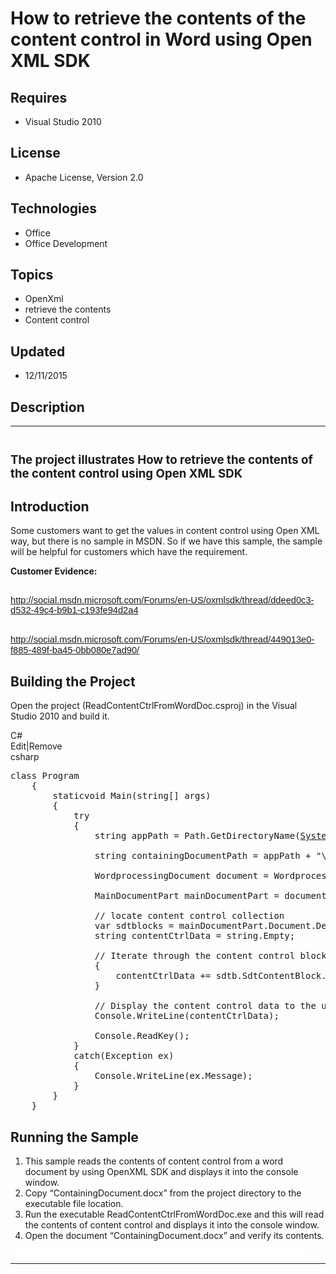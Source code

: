 # How to retrieve the contents of the content control in Word using Open XML SDK
## Requires
- Visual Studio 2010
## License
- Apache License, Version 2.0
## Technologies
- Office
- Office Development
## Topics
- OpenXml
- retrieve the contents
- Content control
## Updated
- 12/11/2015
## Description

<hr>
<div><a href="http://blogs.msdn.com/b/onecode" style="margin-top:3px"><img src="-onecodesampletopbanner" alt="">
</a></div>
<h2><span style="font-size:14.0pt; line-height:115%">The project illustrates How to retrieve the contents of the content control using Open XML SDK
</span></h2>
<h2>Introduction</h2>
<p class="MsoNormal">Some customers want to get the values in content control using Open XML way, but there is no sample in MSDN. So if we have this sample, the sample will be helpful for customers which have the requirement.</p>
<p class="MsoNormal"><strong>Customer Evidence: </strong></p>
<h2><span style="font-size:11.0pt; line-height:115%; font-family:&quot;Calibri&quot;,sans-serif; font-weight:normal"><a href="http://social.msdn.microsoft.com/Forums/en-US/oxmlsdk/thread/ddeed0c3-d532-49c4-b9b1-c193fe94d2a4">http://social.msdn.microsoft.com/Forums/en-US/oxmlsdk/thread/ddeed0c3-d532-49c4-b9b1-c193fe94d2a4</a>
</span></h2>
<h2><span style="font-size:11.0pt; line-height:115%; font-family:&quot;Calibri&quot;,sans-serif; font-weight:normal"><a href="http://social.msdn.microsoft.com/Forums/en-US/oxmlsdk/thread/449013e0-f885-489f-ba45-0bb080e7ad90/">http://social.msdn.microsoft.com/Forums/en-US/oxmlsdk/thread/449013e0-f885-489f-ba45-0bb080e7ad90/</a>
</span></h2>
<h2>Building the Project</h2>
<p class="MsoNormal" style="margin-bottom:.0001pt; line-height:normal; text-autospace:none">
Open the project (ReadContentCtrlFromWordDoc.csproj) in the Visual Studio 2010 and build it.</p>
<p class="MsoNormal" style="margin-bottom:.0001pt; line-height:normal; text-autospace:none">
</p>
<div class="scriptcode">
<div class="pluginEditHolder" pluginCommand="mceScriptCode">
<div class="title"><span>C#</span></div>
<div class="pluginLinkHolder"><span class="pluginEditHolderLink">Edit</span>|<span class="pluginRemoveHolderLink">Remove</span></div>
<span class="hidden">csharp</span>

<div class="preview">
<pre class="csharp"><span class="cs__keyword">class</span>&nbsp;Program&nbsp;
&nbsp;&nbsp;&nbsp;&nbsp;{&nbsp;
&nbsp;&nbsp;&nbsp;&nbsp;&nbsp;&nbsp;&nbsp;&nbsp;<span class="cs__keyword">static</span><span class="cs__keyword">void</span>&nbsp;Main(<span class="cs__keyword">string</span>[]&nbsp;args)&nbsp;
&nbsp;&nbsp;&nbsp;&nbsp;&nbsp;&nbsp;&nbsp;&nbsp;{&nbsp;
&nbsp;&nbsp;&nbsp;&nbsp;&nbsp;&nbsp;&nbsp;&nbsp;&nbsp;&nbsp;&nbsp;&nbsp;<span class="cs__keyword">try</span>&nbsp;
&nbsp;&nbsp;&nbsp;&nbsp;&nbsp;&nbsp;&nbsp;&nbsp;&nbsp;&nbsp;&nbsp;&nbsp;{&nbsp;
&nbsp;&nbsp;&nbsp;&nbsp;&nbsp;&nbsp;&nbsp;&nbsp;&nbsp;&nbsp;&nbsp;&nbsp;&nbsp;&nbsp;&nbsp;&nbsp;<span class="cs__keyword">string</span>&nbsp;appPath&nbsp;=&nbsp;Path.GetDirectoryName(<a class="libraryLink" href="https://msdn.microsoft.com/en-US/library/System.Reflection.Assembly.GetExecutingAssembly.aspx" target="_blank" title="Auto generated link to System.Reflection.Assembly.GetExecutingAssembly">System.Reflection.Assembly.GetExecutingAssembly</a>().Location);&nbsp;
&nbsp;
&nbsp;&nbsp;&nbsp;&nbsp;&nbsp;&nbsp;&nbsp;&nbsp;&nbsp;&nbsp;&nbsp;&nbsp;&nbsp;&nbsp;&nbsp;&nbsp;<span class="cs__keyword">string</span>&nbsp;containingDocumentPath&nbsp;=&nbsp;appPath&nbsp;&#43;&nbsp;<span class="cs__string">&quot;\\ContainingDocument.docx&quot;</span>;&nbsp;
&nbsp;
&nbsp;&nbsp;&nbsp;&nbsp;&nbsp;&nbsp;&nbsp;&nbsp;&nbsp;&nbsp;&nbsp;&nbsp;&nbsp;&nbsp;&nbsp;&nbsp;WordprocessingDocument&nbsp;document&nbsp;=&nbsp;WordprocessingDocument.Open(containingDocumentPath,&nbsp;<span class="cs__keyword">true</span>);&nbsp;
&nbsp;
&nbsp;&nbsp;&nbsp;&nbsp;&nbsp;&nbsp;&nbsp;&nbsp;&nbsp;&nbsp;&nbsp;&nbsp;&nbsp;&nbsp;&nbsp;&nbsp;MainDocumentPart&nbsp;mainDocumentPart&nbsp;=&nbsp;document.MainDocumentPart;&nbsp;
&nbsp;
&nbsp;&nbsp;&nbsp;&nbsp;&nbsp;&nbsp;&nbsp;&nbsp;&nbsp;&nbsp;&nbsp;&nbsp;&nbsp;&nbsp;&nbsp;&nbsp;<span class="cs__com">//&nbsp;locate&nbsp;content&nbsp;control&nbsp;collection</span>&nbsp;
&nbsp;&nbsp;&nbsp;&nbsp;&nbsp;&nbsp;&nbsp;&nbsp;&nbsp;&nbsp;&nbsp;&nbsp;&nbsp;&nbsp;&nbsp;&nbsp;var&nbsp;sdtblocks&nbsp;=&nbsp;mainDocumentPart.Document.Descendants&lt;SdtBlock&gt;();&nbsp;
&nbsp;&nbsp;&nbsp;&nbsp;&nbsp;&nbsp;&nbsp;&nbsp;&nbsp;&nbsp;&nbsp;&nbsp;&nbsp;&nbsp;&nbsp;&nbsp;<span class="cs__keyword">string</span>&nbsp;contentCtrlData&nbsp;=&nbsp;<span class="cs__keyword">string</span>.Empty;&nbsp;
&nbsp;
&nbsp;&nbsp;&nbsp;&nbsp;&nbsp;&nbsp;&nbsp;&nbsp;&nbsp;&nbsp;&nbsp;&nbsp;&nbsp;&nbsp;&nbsp;&nbsp;<span class="cs__com">//&nbsp;Iterate&nbsp;through&nbsp;the&nbsp;content&nbsp;control&nbsp;blocks&nbsp;and&nbsp;append&nbsp;data&nbsp;to&nbsp;a&nbsp;string&nbsp;object</span><span class="cs__keyword">foreach</span>&nbsp;(var&nbsp;sdtb&nbsp;<span class="cs__keyword">in</span>&nbsp;sdtblocks)&nbsp;
&nbsp;&nbsp;&nbsp;&nbsp;&nbsp;&nbsp;&nbsp;&nbsp;&nbsp;&nbsp;&nbsp;&nbsp;&nbsp;&nbsp;&nbsp;&nbsp;{&nbsp;
&nbsp;&nbsp;&nbsp;&nbsp;&nbsp;&nbsp;&nbsp;&nbsp;&nbsp;&nbsp;&nbsp;&nbsp;&nbsp;&nbsp;&nbsp;&nbsp;&nbsp;&nbsp;&nbsp;&nbsp;contentCtrlData&nbsp;&#43;=&nbsp;sdtb.SdtContentBlock.InnerText;&nbsp;
&nbsp;&nbsp;&nbsp;&nbsp;&nbsp;&nbsp;&nbsp;&nbsp;&nbsp;&nbsp;&nbsp;&nbsp;&nbsp;&nbsp;&nbsp;&nbsp;}&nbsp;
&nbsp;
&nbsp;&nbsp;&nbsp;&nbsp;&nbsp;&nbsp;&nbsp;&nbsp;&nbsp;&nbsp;&nbsp;&nbsp;&nbsp;&nbsp;&nbsp;&nbsp;<span class="cs__com">//&nbsp;Display&nbsp;the&nbsp;content&nbsp;control&nbsp;data&nbsp;to&nbsp;the&nbsp;user</span>&nbsp;
&nbsp;&nbsp;&nbsp;&nbsp;&nbsp;&nbsp;&nbsp;&nbsp;&nbsp;&nbsp;&nbsp;&nbsp;&nbsp;&nbsp;&nbsp;&nbsp;Console.WriteLine(contentCtrlData);&nbsp;
&nbsp;
&nbsp;&nbsp;&nbsp;&nbsp;&nbsp;&nbsp;&nbsp;&nbsp;&nbsp;&nbsp;&nbsp;&nbsp;&nbsp;&nbsp;&nbsp;&nbsp;Console.ReadKey();&nbsp;
&nbsp;&nbsp;&nbsp;&nbsp;&nbsp;&nbsp;&nbsp;&nbsp;&nbsp;&nbsp;&nbsp;&nbsp;}&nbsp;
&nbsp;&nbsp;&nbsp;&nbsp;&nbsp;&nbsp;&nbsp;&nbsp;&nbsp;&nbsp;&nbsp;&nbsp;<span class="cs__keyword">catch</span>(Exception&nbsp;ex)&nbsp;
&nbsp;&nbsp;&nbsp;&nbsp;&nbsp;&nbsp;&nbsp;&nbsp;&nbsp;&nbsp;&nbsp;&nbsp;{&nbsp;
&nbsp;&nbsp;&nbsp;&nbsp;&nbsp;&nbsp;&nbsp;&nbsp;&nbsp;&nbsp;&nbsp;&nbsp;&nbsp;&nbsp;&nbsp;&nbsp;Console.WriteLine(ex.Message);&nbsp;
&nbsp;&nbsp;&nbsp;&nbsp;&nbsp;&nbsp;&nbsp;&nbsp;&nbsp;&nbsp;&nbsp;&nbsp;}&nbsp;
&nbsp;&nbsp;&nbsp;&nbsp;&nbsp;&nbsp;&nbsp;&nbsp;}&nbsp;
&nbsp;&nbsp;&nbsp;&nbsp;}&nbsp;
</pre>
</div>
</div>
</div>
<p></p>
<h2>Running the Sample</h2>
<ol>
<li>This sample reads the contents of content control from a word document by using OpenXML SDK and displays it into the console window.
</li><li>Copy &ldquo;ContainingDocument.docx&rdquo; from the project directory to the executable file location.
</li><li>Run the executable ReadContentCtrlFromWordDoc.exe and this will read the contents of content control and displays it into the console window.
</li><li>Open the document &ldquo;ContainingDocument.docx&rdquo; and verify its contents.
</li></ol>
<p style="line-height:0.6pt; color:white">Microsoft All-In-One Code Framework is a free, centralized code sample library driven by developers' real-world pains and needs. The goal is to provide customer-driven code samples for all Microsoft development technologies,
 and reduce developers' efforts in solving typical programming tasks. Our team listens to developers&rsquo; pains in the MSDN forums, social media and various DEV communities. We write code samples based on developers&rsquo; frequently asked programming tasks,
 and allow developers to download them with a short sample publishing cycle. Additionally, we offer a free code sample request service. It is a proactive way for our developer community to obtain code samples directly from Microsoft.</p>
<hr>
<div><a href="http://go.microsoft.com/?linkid=9759640" style="margin-top:3px"><img src="-onecodelogo" alt="">
</a></div>
